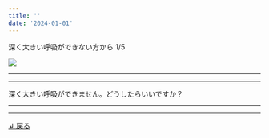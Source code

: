 ```yaml
---
title: ''
date: '2024-01-01'
---
```

深く大きい呼吸ができない方から 1/5

![](/images/02b.jpg)
***
***
深く大きい呼吸ができません。どうしたらいいですか？
***
***
[ ↲ 戻る ](/posts/2)

